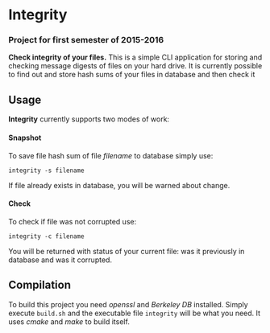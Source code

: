 # Integrity
### Project for first semester of 2015-2016

**Check integrity of your files.** This is a simple CLI application for storing and checking message digests of files on your hard drive. It is currently possible to find out and store hash sums of your files in database and then check it

## Usage
**Integrity** currently supports two modes of work:
#### Snapshot
To save file hash sum of file *filename* to database simply use:

```
integrity -s filename 
```

If file already exists in database, you will be warned about change.

#### Check
To check if file was not corrupted use:

```
integrity -c filename
```

You will be returned with status of your current file: was it previously in database and was it corrupted.

## Compilation

To build this project you need *openssl* and *Berkeley DB* installed. Simply execute `build.sh` and the executable file `integrity` will be what you need. It uses *cmake* and *make* to build itself.